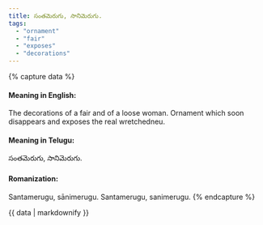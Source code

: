 ```yaml
---
title: సంతమెరుగు, సానిమెరుగు.
tags:
  - "ornament"
  - "fair"
  - "exposes"
  - "decorations"
---
```


{% capture data %}
#### Meaning in English:
The decorations of a fair and of a loose woman.
Ornament which soon disappears and exposes the real wretchedneu.

#### Meaning in Telugu:
సంతమెరుగు, సానిమెరుగు.

#### Romanization:
Santamerugu, sānimerugu.
Santamerugu, sanimerugu.
{% endcapture %}

{{ data | markdownify }}

